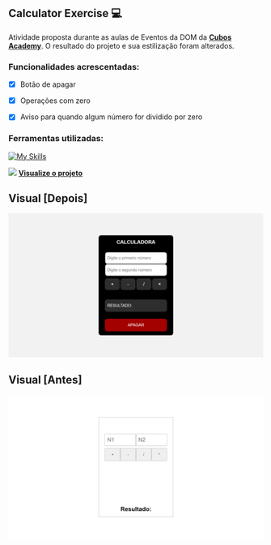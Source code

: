 ## Calculator Exercise 💻

Atividade proposta durante as aulas de Eventos da DOM da <a target="_blank" href="https://cubos.academy/">**Cubos Academy**</a>. O resultado do projeto e sua estilização foram alterados.

### Funcionalidades acrescentadas:

- [x] Botão de apagar
- [x] Operações com zero
- [x] Aviso para quando algum número for dividido por zero


### Ferramentas utilizadas:
[![My Skills](https://skillicons.dev/icons?i=html,css,js)](https://skillicons.dev)

<img width="60" src="https://media3.giphy.com/media/L4aM9ApMYLcQSqFYmG/giphy.gif?cid=ecf05e47e2efwp1z2rftb874w0fldsorhauxlbdy7sdz5rib&rid=giphy.gif&ct=s"/> <a target="_blank" href="https://mi-santana.github.io/calculator-exercise/">**Visualize o projeto**</a>

## Visual [Depois]

![alt text](assets/calculator-img-after.png)

## Visual [Antes]

![alt text](assets/calculator-img-before.png)
